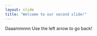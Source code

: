 ```yaml
---
layout: slide
title: "Welcome to our second slide!"
---
```

Daaammnnn
Use the left arrow to go back!
